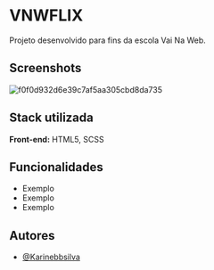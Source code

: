 
# VNWFLIX

Projeto desenvolvido para fins da escola Vai Na Web.

## Screenshots
![f0f0d932d6e39c7af5aa305cbd8da735](https://github.com/user-attachments/assets/2ddd7770-4b24-406e-a0dc-cc7b1f9d8930)


## Stack utilizada

**Front-end:** HTML5, SCSS




## Funcionalidades

- Exemplo
- Exemplo
- Exemplo


## Autores

- [@Karinebbsilva](https://www.github.com/Karinebbsilva)

